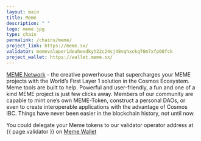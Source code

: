 ```yaml
---
layout: main
title: Meme
description: " "
logo: meme.jpg
type: chain
permalink: /chains/meme/
project_link: https://meme.sx/
validator: memevaloper1deuhexdkyh22c24sj48vqhxckq70m7xfp08fck
project_wallet: https://wallet.meme.sx/
---
```

<p class="page-paragraph">
<a href="{{ page.project_link }}" target="_blank">MEME Network</a> -
the creative powerhouse that supercharges your MEME projects with the World’s First Layer 1 solution in the Cosmos Ecosystem. Meme tools are built to help. Powerful and user-friendly, a fun and one of a kind MEME project is just few clicks away. Members of our community are capable to mint one’s own MEME-Token, construct a personal DAOs, or even to create interoperable applications with the advantage of Cosmos IBC. Things have never been easier in the blockchain history, not until now.
</p>
<p class="page-paragraph page-end">You could delegate your Meme tokens to our validator operator address at <span>{{ page.validator }}</span> on <a href="{{ page.project_wallet }}" target="_blank">Meme Wallet</a>
